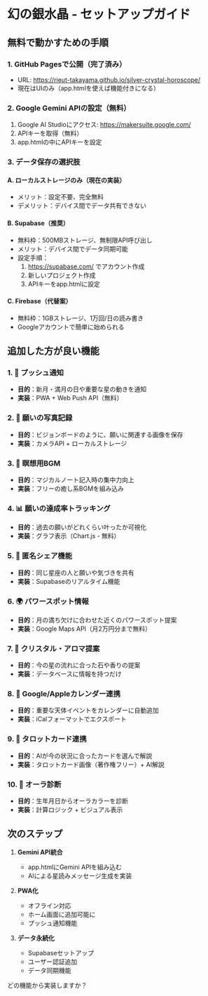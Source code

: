 # 幻の銀水晶 - セットアップガイド

## 無料で動かすための手順

### 1. GitHub Pagesで公開（完了済み）
- URL: https://rieut-takayama.github.io/silver-crystal-horoscope/
- 現在はUIのみ（app.htmlを使えば機能付きになる）

### 2. Google Gemini APIの設定（無料）
1. Google AI Studioにアクセス: https://makersuite.google.com/
2. APIキーを取得（無料）
3. app.htmlの中にAPIキーを設定

### 3. データ保存の選択肢

#### A. ローカルストレージのみ（現在の実装）
- メリット：設定不要、完全無料
- デメリット：デバイス間でデータ共有できない

#### B. Supabase（推奨）
- 無料枠：500MBストレージ、無制限API呼び出し
- メリット：デバイス間でデータ同期可能
- 設定手順：
  1. https://supabase.com/ でアカウント作成
  2. 新しいプロジェクト作成
  3. APIキーをapp.htmlに設定

#### C. Firebase（代替案）
- 無料枠：1GBストレージ、1万回/日の読み書き
- Googleアカウントで簡単に始められる

## 追加した方が良い機能

### 1. 🔔 プッシュ通知
- **目的**：新月・満月の日や重要な星の動きを通知
- **実装**：PWA + Web Push API（無料）

### 2. 📸 願いの写真記録
- **目的**：ビジョンボードのように、願いに関連する画像を保存
- **実装**：カメラAPI + ローカルストレージ

### 3. 🎵 瞑想用BGM
- **目的**：マジカルノート記入時の集中力向上
- **実装**：フリーの癒し系BGMを組み込み

### 4. 📊 願いの達成率トラッキング
- **目的**：過去の願いがどれくらい叶ったか可視化
- **実装**：グラフ表示（Chart.js - 無料）

### 5. 👥 匿名シェア機能
- **目的**：同じ星座の人と願いや気づきを共有
- **実装**：Supabaseのリアルタイム機能

### 6. 🌍 パワースポット情報
- **目的**：月の満ち欠けに合わせた近くのパワースポット提案
- **実装**：Google Maps API（月2万円分まで無料）

### 7. 💎 クリスタル・アロマ提案
- **目的**：今の星の流れに合った石や香りの提案
- **実装**：データベースに情報を持つだけ

### 8. 📅 Google/Appleカレンダー連携
- **目的**：重要な天体イベントをカレンダーに自動追加
- **実装**：iCalフォーマットでエクスポート

### 9. 🎴 タロットカード連携
- **目的**：AIが今の状況に合ったカードを選んで解説
- **実装**：タロットカード画像（著作権フリー）+ AI解説

### 10. 🌈 オーラ診断
- **目的**：生年月日からオーラカラーを診断
- **実装**：計算ロジック + ビジュアル表示

## 次のステップ

1. **Gemini API統合**
   - app.htmlにGemini APIを組み込む
   - AIによる星読みメッセージ生成を実装

2. **PWA化**
   - オフライン対応
   - ホーム画面に追加可能に
   - プッシュ通知機能

3. **データ永続化**
   - Supabaseセットアップ
   - ユーザー認証追加
   - データ同期機能

どの機能から実装しますか？
